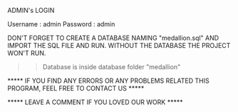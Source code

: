 ADMIN's LOGIN 

Username : admin
Password : admin


DON'T FORGET TO CREATE A DATABASE NAMING "medallion.sql" AND IMPORT THE SQL FILE AND RUN.
WITHOUT THE DATABASE THE PROJECT WON'T RUN.

>>Database is inside database folder "medallion"

***** IF YOU FIND ANY ERRORS OR ANY PROBLEMS RELATED THIS PROGRAM, FEEL FREE TO CONTACT US *****  


***** LEAVE A COMMENT IF YOU LOVED OUR WORK *****   
